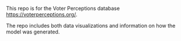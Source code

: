 This repo is for the Voter Perceptions database <https://voterperceptions.org/>. 


The repo includes both data visualizations and information on how the model was generated. 